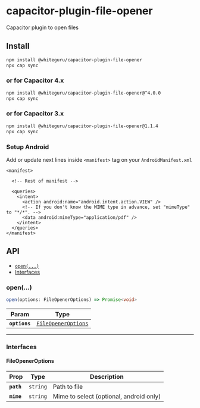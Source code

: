 # capacitor-plugin-file-opener

Capacitor plugin to open files

## Install

```bash
npm install @whiteguru/capacitor-plugin-file-opener
npx cap sync
```

### or for Capacitor 4.x

```bash
npm install @whiteguru/capacitor-plugin-file-opener@^4.0.0
npx cap sync
```

### or for Capacitor 3.x

```bash
npm install @whiteguru/capacitor-plugin-file-opener@1.1.4
npx cap sync
```

### Setup Android

Add or update next lines inside `<manifest>` tag on your `AndroidManifest.xml`

```
<manifest>

  <!-- Rest of manifest -->

  <queries>
    <intent>
      <action android:name="android.intent.action.VIEW" />
      <!-- If you don't know the MIME type in advance, set "mimeType" to "*/*". -->
      <data android:mimeType="application/pdf" />
    </intent>
  </queries>
</manifest>
```

## API

<docgen-index>

- [`open(...)`](#open)
- [Interfaces](#interfaces)

</docgen-index>

<docgen-api>
<!--Update the source file JSDoc comments and rerun docgen to update the docs below-->

### open(...)

```typescript
open(options: FileOpenerOptions) => Promise<void>
```

| Param         | Type                                                            |
| ------------- | --------------------------------------------------------------- |
| **`options`** | <code><a href="#fileopeneroptions">FileOpenerOptions</a></code> |

---

### Interfaces

#### FileOpenerOptions

| Prop       | Type                | Description                             |
| ---------- | ------------------- | --------------------------------------- |
| **`path`** | <code>string</code> | Path to file                            |
| **`mime`** | <code>string</code> | Mime to select (optional, android only) |

</docgen-api>
